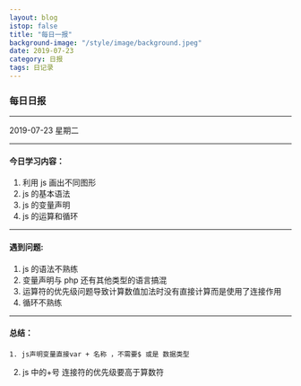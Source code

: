 ```yaml
---
layout: blog
istop: false
title: "每日一报"
background-image: "/style/image/background.jpeg"
date: 2019-07-23
category: 日报
tags: 日记录
---
```


### 每日日报

---

2019-07-23 星期二

---

#### 今日学习内容：

1. 利用 js 画出不同图形
2. js 的基本语法
3. js 的变量声明
4. js 的运算和循环

---

#### 遇到问题:

1. js 的语法不熟练
2. 变量声明与 php 还有其他类型的语言搞混
3. 运算符的优先级问题导致计算数值加法时没有直接计算而是使用了连接作用
4. 循环不熟练

---

#### 总结：

    1. js声明变量直接var + 名称 ，不需要$ 或是 数据类型

2. js 中的+号 连接符的优先级要高于算数符
